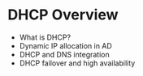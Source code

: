 # DHCP Overview
- What is DHCP?
- Dynamic IP allocation in AD
- DHCP and DNS integration
- DHCP failover and high availability
